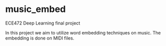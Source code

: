 # music_embed
ECE472 Deep Learning final project 

In this project we aim to utilize word embedding techniques on music. The embedding is done on MIDI files. 


